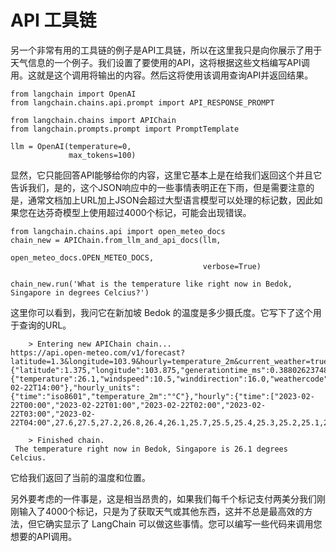 # API 工具链

另一个非常有用的工具链的例子是API工具链，所以在这里我只是向你展示了用于天气信息的一个例子。我们设置了要使用的API，这将根据这些文档编写API调用。这就是这个调用将输出的内容。然后这将使用该调用查询API并返回结果。
```
from langchain import OpenAI
from langchain.chains.api.prompt import API_RESPONSE_PROMPT

from langchain.chains import APIChain
from langchain.prompts.prompt import PromptTemplate
```

```
llm = OpenAI(temperature=0,
             max_tokens=100)
```             
显然，它只能回答API能够给你的内容，这里它基本上是在给我们返回这个并且它告诉我们，是的，这个JSON响应中的一些事情表明正在下雨，但是需要注意的是，通常文档加上URL加上JSON会超过大型语言模型可以处理的标记数，因此如果您在达芬奇模型上使用超过4000个标记，可能会出现错误。

```
from langchain.chains.api import open_meteo_docs
chain_new = APIChain.from_llm_and_api_docs(llm, 
                                           open_meteo_docs.OPEN_METEO_DOCS, 
                                           verbose=True)
```

```
chain_new.run('What is the temperature like right now in Bedok, Singapore in degrees Celcius?')
```

这里你可以看到，我问它在新加坡 Bedok 的温度是多少摄氏度。它写下了这个用于查询的URL。

```
    > Entering new APIChain chain...
https://api.open-meteo.com/v1/forecast?latitude=1.3&longitude=103.9&hourly=temperature_2m&current_weather=true&temperature_unit=celsius
{"latitude":1.375,"longitude":103.875,"generationtime_ms":0.38802623748779297,"utc_offset_seconds":0,"timezone":"GMT","timezone_abbreviation":"GMT","elevation":6.0,"current_weather":{"temperature":26.1,"windspeed":10.5,"winddirection":16.0,"weathercode":3,"time":"2023-02-22T14:00"},"hourly_units":{"time":"iso8601","temperature_2m":"°C"},"hourly":{"time":["2023-02-22T00:00","2023-02-22T01:00","2023-02-22T02:00","2023-02-22T03:00","2023-02-22T04:00",27.6,27.5,27.2,26.8,26.4,26.1,25.7,25.5,25.4,25.3,25.2,25.1,25.0,24.9,24.9,24.9,24.9,24.9]}}

    > Finished chain.
 The temperature right now in Bedok, Singapore is 26.1 degrees Celcius.
```  
它给我们返回了当前的温度和位置。

另外要考虑的一件事是，这是相当昂贵的，如果我们每千个标记支付两美分我们刚刚输入了4000个标记，只是为了获取天气或其他东西，这并不总是最高效的方法，但它确实显示了 LangChain 可以做这些事情。您可以编写一些代码来调用您想要的API调用。
